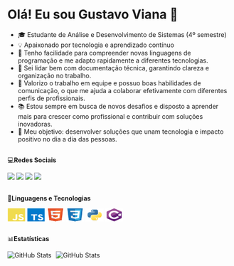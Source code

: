 # Olá! Eu sou Gustavo Viana 👋

- 🎓 Estudante de Análise e Desenvolvimento de Sistemas (4º semestre)
- 💡 Apaixonado por tecnologia e aprendizado contínuo
- 🔧 Tenho facilidade para compreender novas linguagens de programação e me adapto rapidamente a diferentes tecnologias.
- 📑 Sei lidar bem com documentação técnica, garantindo clareza e organização no trabalho.
- 🤝 Valorizo o trabalho em equipe e possuo boas habilidades de comunicação, o que me ajuda a colaborar efetivamente com diferentes perfis de profissionais.
- 📚 Estou sempre em busca de novos desafios e disposto a aprender mais para crescer como profissional e contribuir com soluções inovadoras.
- 🚀 Meu objetivo: desenvolver soluções que unam tecnologia e impacto positivo no dia a dia das pessoas.

##
💻**Redes Sociais**

<div> 
  <a href="https://instagram.com/gusta_viana_" target="_blank"><img src="https://img.shields.io/badge/-Instagram-%23E4405F?style=for-the-badge&logo=instagram&logoColor=white" target="_blank"></a>
 <a href="https://discord.gg/wagxzStdcR" target="_blank"><img src="https://img.shields.io/badge/Discord-7289DA?style=for-the-badge&logo=discord&logoColor=white" target="_blank"></a> 
  <a href = "mailto:contatorafaballerini@gmail.com"><img src="https://img.shields.io/badge/Gmail-D14836?style=for-the-badge&logo=gmail&logoColor=white" target="_blank"></a>
  <a href="https://www.linkedin.com/in/gustavo-viana-9125822b0" target="_blank"><img src="https://img.shields.io/badge/-LinkedIn-%230077B5?style=for-the-badge&logo=linkedin&logoColor=white" target="_blank"></a> 
  
</div>

##
🤖**Linguagens e Tecnologias**

<div style="display: inline_block">
  <img align="center" alt="Rafa-Js" height="30" width="40" src="https://raw.githubusercontent.com/devicons/devicon/master/icons/javascript/javascript-plain.svg">
  <img align="center" alt="Rafa-Ts" height="30" width="40" src="https://raw.githubusercontent.com/devicons/devicon/master/icons/typescript/typescript-plain.svg">
  <img align="center" alt="Rafa-HTML" height="30" width="40" src="https://raw.githubusercontent.com/devicons/devicon/master/icons/html5/html5-original.svg">
  <img align="center" alt="Rafa-CSS" height="30" width="40" src="https://raw.githubusercontent.com/devicons/devicon/master/icons/css3/css3-original.svg">
  <img align="center" alt="Rafa-Python" height="30" width="40" src="https://raw.githubusercontent.com/devicons/devicon/master/icons/python/python-original.svg">
  <img align="center" alt="Rafa-Csharp" height="30" width="40" src="https://raw.githubusercontent.com/devicons/devicon/master/icons/csharp/csharp-original.svg">
</div>

##
📊**Estatísticas**

<p>
  <img 
    align="left" 
    alt="GitHub Stats" 
    height="200" 
    style="padding-right: 10px;" 
    src="https://github-readme-stats.vercel.app/api?username=GustavoVianaCode&show_icons=true&theme=midnight-purple&include_all_commits=true&locale=pt-br" 
  />

<img 
      align="left" 
      alt="GitHub Stats" 
      height="200" 
      src="https://github-readme-stats.vercel.app/api/top-langs/?username=GustavoVianaCode&theme=midnight-purple&layout=compact&custom_title=Tecnologias&langs_count=9" 
  />






  
